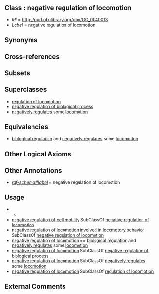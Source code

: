 
## Class : negative regulation of locomotion

 * *IRI* = http://purl.obolibrary.org/obo/GO_0040013
 * *Label* = negative regulation of locomotion

## Synonyms


## Cross-references


## Subsets


## Superclasses

 * [regulation of locomotion](../../GO/12/GO_0040012.md)
 * [negative regulation of biological process](../../GO/19/GO_0048519.md)
 * [negatively regulates](../../RO/12/RO_0002212.md) some [locomotion](../../GO/11/GO_0040011.md)

## Equivalencies

 * [biological regulation](../../GO/07/GO_0065007.md) and [negatively regulates](../../RO/12/RO_0002212.md) some [locomotion](../../GO/11/GO_0040011.md)

## Other Logical Axioms


## Other Annotations

 * *[rdf-schema#label](../../el/rdf-schema#label.md)* = negative regulation of locomotion

## Usage

 * -
 * [negative regulation of cell motility](../../GO/46/GO_2000146.md) SubClassOf [negative regulation of locomotion](../../GO/13/GO_0040013.md)
 * [negative regulation of locomotion involved in locomotory behavior](../../GO/27/GO_0090327.md) SubClassOf [negative regulation of locomotion](../../GO/13/GO_0040013.md)
 * [negative regulation of locomotion](../../GO/13/GO_0040013.md) == [biological regulation](../../GO/07/GO_0065007.md) and [negatively regulates](../../RO/12/RO_0002212.md) some [locomotion](../../GO/11/GO_0040011.md)
 * [negative regulation of locomotion](../../GO/13/GO_0040013.md) SubClassOf [negative regulation of biological process](../../GO/19/GO_0048519.md)
 * [negative regulation of locomotion](../../GO/13/GO_0040013.md) SubClassOf [negatively regulates](../../RO/12/RO_0002212.md) some [locomotion](../../GO/11/GO_0040011.md)
 * [negative regulation of locomotion](../../GO/13/GO_0040013.md) SubClassOf [regulation of locomotion](../../GO/12/GO_0040012.md)

## External Comments

